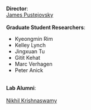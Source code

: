 <b>Director</b>: <br>[James Pustejovsky](http://cs.brandeis.edu/~jamesp)
<br>
<br>
<b>Graduate Student Researchers</b>: 
* Kyeongmin Rim
* Kelley Lynch
* Jingxuan Tu
* Gitit Kehat
* Marc Verhagen
* Peter Anick
<br>
<b>Lab Alumni</b>:
<br>
<br>
<a href="https://www.nikhilkrishnaswamy.com" target="_blank">Nikhil Krishnaswamy</a>
